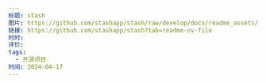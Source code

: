 ```yaml
---
标题: stash
图片: https://github.com/stashapp/stash/raw/develop/docs/readme_assets/demo_image.png
链接: https://github.com/stashapp/stash?tab=readme-ov-file
时时: 
评价: 
tags:
  - 开源项目
时间: 2024-04-17
---
```


